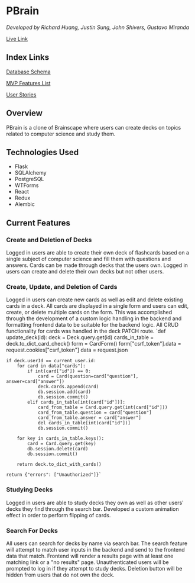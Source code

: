 # PBrain
*Developed by Richard Huang, Justin Sung, John Shivers, Gustavo Miranda*

[Live Link](https://pbrain-app.herokuapp.com/)

## Index Links
[Database Schema](https://github.com/rzh150030/group_project_2_Brainscape_clone/wiki/Database-Schema)

[MVP Features List](https://github.com/rzh150030/group_project_2_Brainscape_clone/wiki/MVP-Feature-List)

[User Stories](https://github.com/rzh150030/group_project_2_Brainscape_clone/wiki/User-Stories)

## Overview
PBrain is a clone of Brainscape where users can create decks on topics related to computer science and study them.

## Technologies Used
- Flask
- SQLAlchemy
- PostgreSQL
- WTForms
- React
- Redux
- Alembic

## Current Features
### Create and Deletion of Decks
Logged in users are able to create their own deck of flashcards based on a single subject of computer science and fill them with questions and answers. Cards can be made through decks that the users own. Logged in users can create and delete their own decks but not other users.

### Create, Update, and Deletion of Cards
Logged in users can create new cards as well as edit and delete existing cards in a deck. All cards are displayed in a single form and users can edit, create, or delete multiple cards on the form. This was accomplished through the development of a custom logic handling in the backend and formatting frontend data to be suitable for the backend logic. All CRUD functionality for cards was handled in the deck PATCH route.
`def update_deck(id):
    deck = Deck.query.get(id)
    cards_in_table = deck.to_dict_card_check()
    form = CardForm()
    form["csrf_token"].data = request.cookies["csrf_token"]
    data = request.json

    if deck.userId == current_user.id:
        for card in data["cards"]:
            if int(card["id"]) == 0:
                card = Card(question=card["question"], answer=card["answer"])
                deck.cards.append(card)
                db.session.add(card)
                db.session.commit()
            elif cards_in_table[int(card["id"])]:
                card_from_table = Card.query.get(int(card["id"]))
                card_from_table.question = card["question"]
                card_from_table.answer = card["answer"]
                del cards_in_table[int(card["id"])]
                db.session.commit()

        for key in cards_in_table.keys():
            card = Card.query.get(key)
            db.session.delete(card)
            db.session.commit()

        return deck.to_dict_with_cards()

    return {"errors": ["Unauthorized"]}`
    
### Studying Decks
Logged in users are able to study decks they own as well as other users' decks they find through the search bar. Developed a custom animation effect in order to perform flipping of cards.

### Search For Decks
All users can search for decks by name via search bar. The search feature will attempt to match user inputs in the backend and send to the frontend data that match. Frontend will render a results page with at least one matching link or a "no results" page. Unauthenticated users will be prompted to log in if they attempt to study decks. Deletion button will be hidden from users that do not own the deck.

